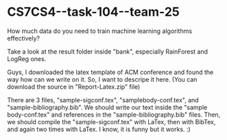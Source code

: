 # CS7CS4--task-104--team-25
How much data do you need to train machine learning algorithms effectively?

Take a look at the result folder inside "bank", especially RainForest and LogReg ones.

Guys, I downloaded the latex template of ACM conference and found the way how can we write on it. So, I want to descripe it here. (You can download the source in "Report-Latex.zip" file)

There are 3 files, "sample-sigconf.tex", "samplebody-conf.tex", and "sample-bibliography.bib". We should write our text inside the "sample body-conf.tex" and references in the "sample-bibliography.bib" files. Then, we should compile the "sample-sigconf.tex" with LaTex, then with BibTex, and again two times with LaTex. I know, it is funny but it works. :)
